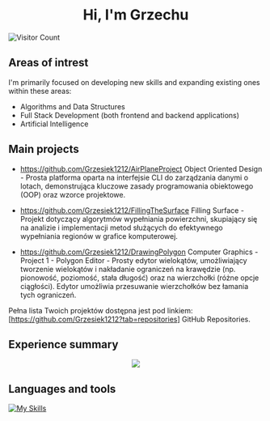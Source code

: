 <h1 align="center"> Hi, I'm Grzechu </h1>

![Visitor Count](https://profile-counter.glitch.me/GPrasek/count.svg)

## Areas of intrest

I'm primarily focused on developing new skills and expanding existing ones within these areas:

- Algorithms and Data Structures
- Full Stack Development (both frontend and backend applications)
- Artificial Intelligence

## Main projects

- https://github.com/Grzesiek1212/AirPlaneProject Object Oriented Design - Prosta platforma oparta na interfejsie CLI do zarządzania danymi o lotach, demonstrująca kluczowe zasady programowania obiektowego (OOP) oraz wzorce projektowe.

- https://github.com/Grzesiek1212/FillingTheSurface Filling Surface - Projekt dotyczący algorytmów wypełniania powierzchni, skupiający się na analizie i implementacji metod służących do efektywnego wypełniania regionów w grafice komputerowej.

- https://github.com/Grzesiek1212/DrawingPolygon Computer Graphics - Project 1 - Polygon Editor - Prosty edytor wielokątów, umożliwiający tworzenie wielokątów i nakładanie ograniczeń na krawędzie (np. pionowość, poziomość, stała długość) oraz na wierzchołki (różne opcje ciągłości). Edytor umożliwia przesuwanie wierzchołków bez łamania tych ograniczeń.

Pełna lista Twoich projektów dostępna jest pod linkiem: [https://github.com/Grzesiek1212?tab=repositories] GitHub Repositories.
 
## Experience summary

<p align="center">
  <img src="https://github-readme-stats-eosin-one-98.vercel.app/api/top-langs/?username=Grzesiek1212&theme=dark&layout=compact&hide_border=false&count_private=true&hide_title=true" />
</p>

## Languages and tools

[![My Skills](https://skillicons.dev/icons?i=c,cpp,cs,vscode,java,cmake,py,git,github,html,css,js,nodejs,Angular,ts,flutter,dart&theme=dark&perline=10)](https://skillicons.dev)
<!--
**Grzesiek1212/Grzesiek1212** is a ✨ _special_ ✨ repository because its `README.md` (this file) appears on your GitHub profile.

Here are some ideas to get you started:

- 🔭 I’m currently working on ...
- 🌱 I’m currently learning ...
- 👯 I’m looking to collaborate on ...
- 🤔 I’m looking for help with ...
- 💬 Ask me about ...
- 📫 How to reach me: ...
- 😄 Pronouns: ...
- ⚡ Fun fact: ...
-->
